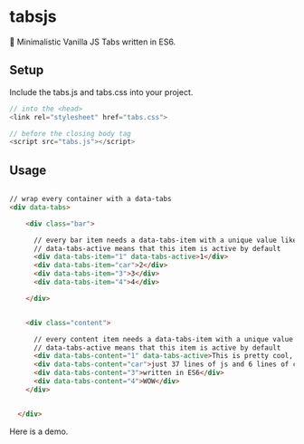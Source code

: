 # tabsjs
📂 Minimalistic Vanilla JS Tabs written in ES6.

## Setup 

Include the tabs.js and tabs.css into your project. 

``` javascript
// into the <head>
<link rel="stylesheet" href="tabs.css">

// before the closing body tag 
<script src="tabs.js"></script>
```

## Usage

``` html

// wrap every container with a data-tabs 
<div data-tabs>

    <div class="bar">

      // every bar item needs a data-tabs-item with a unique value like "1" "car" "Product1"
      // data-tabs-active means that this item is active by default
      <div data-tabs-item="1" data-tabs-active>1</div>
      <div data-tabs-item="car">2</div>
      <div data-tabs-item="3">3</div>
      <div data-tabs-item="4">4</div>

    </div>


    <div class="content">

      // every content item needs a data-tabs-item with a unique value like "1" "car" "Product1"
      // data-tabs-active means that this item is active by default
      <div data-tabs-content="1" data-tabs-active>This is pretty cool, isn´t it?</div>
      <div data-tabs-content="car">just 37 lines of js and 6 lines of css</div>
      <div data-tabs-content="3">written in ES6</div>
      <div data-tabs-content="4">WOW</div>
    </div>


  </div>
```

Here is a demo.


